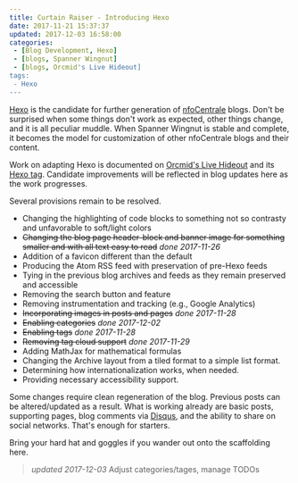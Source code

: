 ```yaml
---
title: Curtain Raiser - Introducing Hexo
date: 2017-11-21 15:37:37
updated: 2017-12-03 16:58:00
categories:
 - [Blog Development, Hexo]
 - [blogs, Spanner Wingnut]
 - [blogs, Orcmid's Live Hideout]
tags:
 - Hexo
---
```

[Hexo](https://hexo.io/) is the candidate for further generation of [nfoCentrale](http://nfoCentrale.com) blogs.  Don't be surprised when some things don't work as expected, other things change, and it is all peculiar muddle. When Spanner Wingnut is stable and complete, it becomes the model for customization of other nfoCentrale blogs and their content.

Work on adapting Hexo is documented on [Orcmid's Live Hideout](http://orcmid.wordpress.com) and its [Hexo tag](https://orcmid.wordpress.com/tag/hexo/).  Candidate improvements will be reflected in blog updates here as the work progresses.

Several provisions remain to be resolved.

 * Changing the highlighting of code blocks to something not so contrasty and unfavorable to soft/light colors
 * <strike>Changing the blog page header-block and banner image for something smaller and with all text easy to read</strike> *done 2017-11-26*
 * Addition of a favicon different than the default
 * Producing the Atom RSS feed with preservation of pre-Hexo feeds
 * Tying in the previous blog archives and feeds as they remain preserved and accessible
 * Removing the search button and feature
 * Removing instrumentation and tracking (e.g., Google Analytics)
 * <strike>Incorporating images in posts and pages</strike> *done 2017-11-28*
 * <strike>Enabling categories</strike> *done 2017-12-02*
 * <strike>Enabling tags</strike> *done 2017-11-28*
 * <strike>Removing tag cloud support</strike> *done 2017-11-29*
 * Adding MathJax for mathematical formulas
 * Changing the Archive layout from a tiled format to a simple list format.
 * Determining how internationalization works, when needed.
 * Providing necessary accessibility support.
 
Some changes require clean regeneration of the blog.  Previous posts can be altered/updated as a result.  What is working already are basic posts, supporting pages, blog comments via [Disqus](https://disqus.com/), and the ability to share on social networks.  That's enough for starters.

Bring your hard hat and goggles if you wander out onto the scaffolding here.

> *updated 2017-12-03* Adjust categories/tages, manage TODOs
